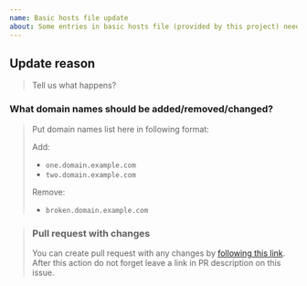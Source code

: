 ```yaml
---
name: Basic hosts file update
about: Some entries in basic hosts file (provided by this project) need to be updated
---
```


## Update reason

> Tell us what happens?

### What domain names should be added/removed/changed?

> Put domain names list here in following format:
>
> Add:
>
> - `one.domain.example.com`
> - `two.domain.example.com`
>
> Remove:
>
> - `broken.domain.example.com`

> ### Pull request with changes
>
> You can create pull request with any changes by [following this link](https://github.com/tarampampam/mikrotik-hosts-parser/edit/master/docs/hosts/basic.txt). After this action do not forget leave a link in PR description on this issue.
